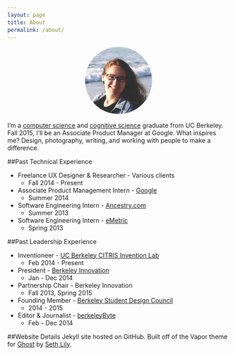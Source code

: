 ```yaml
---
layout: page
title: About
permalink: /about/
---
```


<div style="text-align: center;"><img style="width: 30%;height: 30%;border-radius: 50%;" src="/media/me.jpg" /></div>

I’m a [computer science](http://www.eecs.berkeley.edu/) and [cognitive science](http://ugis.ls.berkeley.edu/cogsci/) graduate from UC Berkeley. Fall 2015, I’ll be an Associate Product Manager at Google. What inspires me? Design, photography, writing, and working with people to make a difference.

##Past Technical Experience
* Freelance UX Designer & Researcher - Various clients
	* Fall 2014 - Present
* Associate Product Management Intern - [Google](https://www.google.com/)
	* Summer 2014
* Software Engineering Intern - [Ancestry.com](http://www.ancestry.com/)
	* Summer 2013
* Software Engineering Intern - [eMetric](http://emetric.com/)
	* Spring 2013

##Past Leadership Experience
* Inventioneer - [UC Berkeley CITRIS Invention Lab](http://invent.citris-uc.org/)
	* Feb 2014 - Present
* President - [Berkeley Innovation](http://www.ocf.berkeley.edu/~binnov/)
	* Jan - Dec 2014
* Partnership Chair - Berkeley Innovation
	* Fall 2013, Spring 2015
* Founding Member - [Berkeley Student Design Council](https://www.facebook.com/berkeleydesigncouncil)
	* 2014 - 2015
* Editor & Journalist - [berkeleyByte](http://www.berkeleybyte.com/author/alexsg/)
	* Feb - Dec 2014

##Website Details
Jekyll site hosted on GitHub. Built off of the Vapor theme for [Ghost](http://ghost.org) by [Seth Lily](http://sethlilly.com/).

<!-- I fell into CS through web design. I've been creating my own websites on and off since fifth grade. My desire to go beyond and make things interactive led me to programming and computer science. I've worked on some awesome projects, from creating a game using Java GUIs in high school to building a Lisp interpreter in my first semester at Berkeley to Android programming, Arduino, Ruby on Rails, and more.

For most of my life, I've also been intrigued by the brain, so once I arrived at Berkeley I decided to double major in cognitive science. <a href="http://www.eecs.berkeley.edu/" target="_blank">Computer Science</a> and <a href="http://ugis.ls.berkeley.edu/cogsci/" target="_blank">Cognitive Science</a> (or <strong>CS<sup>2</sup></strong> as we in the biz like to call it) actually go really well together, and my interdisciplinary classes have opened my eyes to many new interests: human-computer interaction, user experience research, technology and education, and so on. I know that I don't have to limit myself. For example, I can be a programmer <em>and</em> a designer, as well as so much more.

In my time at Berkeley, I've also joined some amazing organizations to meet people who share my interests. For a year I was president of <a href="http://www.ocf.berkeley.edu/~binnov/" target="_blank">Berkeley Innovation</a> (BI), the human-centered design club on campus. Every semester BI works on real design projects for real clients, as well as hosts guest speakers and design workshops.

I also became a founding member of the [Berkeley Design Council](https://www.facebook.com/berkeleydesigncouncil), which is a community that connects all the design organizations on campus. As part of Design Council, I helped lead an initiative to create the student-curated [Design at Berkeley](http://designatberkeley.com/) website.

Outside of school, I interned at eMetric and Ancestry.com as a software engineer, and at Google in Tel Aviv as an Associate Product Manager (APM). My desire to lead a whole product's development, rather than work on a slice, led me to becoming an APM full-time at Google. I start in fall 2015.

You might also be interested in my...

[Portfolio](/portfolio) \| [GitHub](https://github.com/alexsg) \| [Behance](http://www.behance.net/alexsg) \| [Hackster](http://www.hackster.io/alexsg) \| [LinkedIn](http://www.linkedin.com/in/alexandragreenspan) -->
